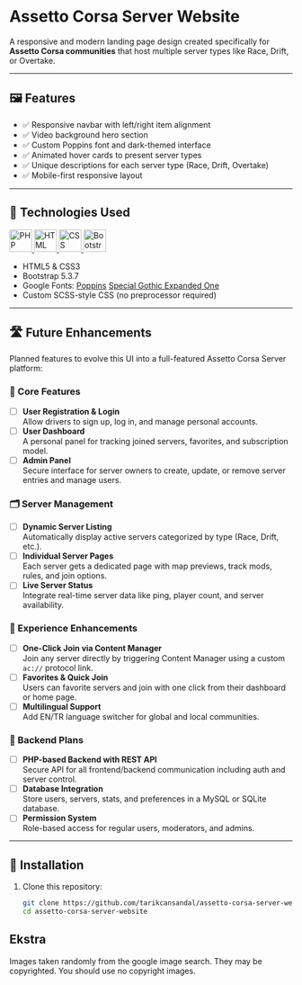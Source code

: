 # Assetto Corsa Server Website

A responsive and modern landing page design created specifically for **Assetto Corsa communities** that host multiple server types like Race, Drift, or Overtake.

---

## 🖼️ Features

- ✅ Responsive navbar with left/right item alignment
- ✅ Video background hero section
- ✅ Custom Poppins font and dark-themed interface
- ✅ Animated hover cards to present server types
- ✅ Unique descriptions for each server type (Race, Drift, Overtake)
- ✅ Mobile-first responsive layout

---

## 🚀 Technologies Used

<p align="left">
  <a href="https://www.php.net/" target="_blank" rel="noreferrer">
    <img src="https://cdn.jsdelivr.net/gh/devicons/devicon/icons/php/php-original.svg" alt="PHP" width="40" height="40"/>
  </a>
  <a href="https://developer.mozilla.org/en-US/docs/Web/HTML" target="_blank" rel="noreferrer">
    <img src="https://cdn.jsdelivr.net/gh/devicons/devicon/icons/html5/html5-original.svg" alt="HTML" width="40" height="40"/>
  </a>
  <a href="https://developer.mozilla.org/en-US/docs/Web/CSS" target="_blank" rel="noreferrer">
    <img src="https://cdn.jsdelivr.net/gh/devicons/devicon/icons/css3/css3-original.svg" alt="CSS" width="40" height="40"/>
  </a>
  <a href="https://getbootstrap.com/" target="_blank" rel="noreferrer">
    <img src="https://cdn.jsdelivr.net/gh/devicons/devicon/icons/bootstrap/bootstrap-original.svg" alt="Bootstrap" width="40" height="40"/>
  </a>
</p>

- HTML5 & CSS3
- Bootstrap 5.3.7
- Google Fonts: [Poppins](https://fonts.google.com/specimen/Poppins) [Special Gothic Expanded One](https://fonts.google.com/specimen/Special+Gothic+Expanded+One)
- Custom SCSS-style CSS (no preprocessor required)

---

## 🛣️ Future Enhancements

Planned features to evolve this UI into a full-featured Assetto Corsa Server platform:

### 🧩 Core Features
- [ ] **User Registration & Login**  
      Allow drivers to sign up, log in, and manage personal accounts.
- [ ] **User Dashboard**  
      A personal panel for tracking joined servers, favorites, and subscription model.
- [ ] **Admin Panel**  
      Secure interface for server owners to create, update, or remove server entries and manage users.

### 🗂️ Server Management
- [ ] **Dynamic Server Listing**  
      Automatically display active servers categorized by type (Race, Drift, etc.).
- [ ] **Individual Server Pages**  
      Each server gets a dedicated page with map previews, track mods, rules, and join options.
- [ ] **Live Server Status**  
      Integrate real-time server data like ping, player count, and server availability.

### 🚀 Experience Enhancements
- [ ] **One-Click Join via Content Manager**  
      Join any server directly by triggering Content Manager using a custom `ac://` protocol link.
- [ ] **Favorites & Quick Join**  
      Users can favorite servers and join with one click from their dashboard or home page.
- [ ] **Multilingual Support**  
      Add EN/TR language switcher for global and local communities.

### 🔧 Backend Plans
- [ ] **PHP-based Backend with REST API**  
      Secure API for all frontend/backend communication including auth and server control.
- [ ] **Database Integration**  
      Store users, servers, stats, and preferences in a MySQL or SQLite database.
- [ ] **Permission System**  
      Role-based access for regular users, moderators, and admins.

---

## 🔧 Installation

1. Clone this repository:

   ```bash
   git clone https://github.com/tarikcansandal/assetto-corsa-server-website.git
   cd assetto-corsa-server-website

## Ekstra

Images taken randomly from the google image search. They may be copyrighted. You should use no copyright images.